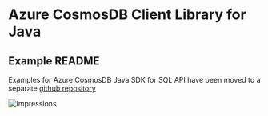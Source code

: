 # Azure CosmosDB Client Library for Java

## Example README

Examples for Azure CosmosDB Java SDK for SQL API have been moved to a separate [github repository](https://github.com/Azure-Samples/azure-cosmos-java-sql-api-samples)

![Impressions](https://azure-sdk-impressions.azurewebsites.net/api/impressions/azure-sdk-for-java%2Fsdk%2Fcosmos%2Fazure-cosmos-examples%2FREADME.png)